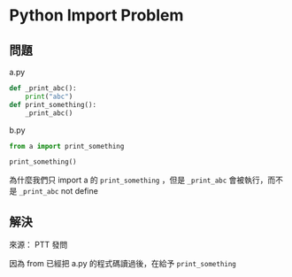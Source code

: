 # Python Import Problem

## 問題

a.py

```python
def _print_abc():
    print("abc")
def print_something():
    _print_abc()
```

b.py

```python
from a import print_something

print_something()
```

為什麼我們只 import a 的 `print_something` ，但是 `_print_abc` 會被執行，而不是 `_print_abc`  not define

## 解決

來源： PTT 發問

因為 from 已經把 a.py 的程式碼讀過後，在給予 `print_something`
